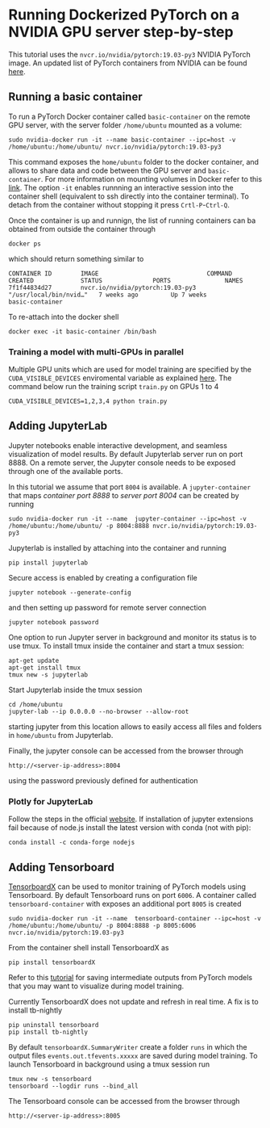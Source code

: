 # Running Dockerized PyTorch on a NVIDIA GPU server step-by-step

This tutorial uses the `nvcr.io/nvidia/pytorch:19.03-py3` NVIDIA PyTorch image. An updated list of PyTorch containers from NVIDIA can be found [here](https://ngc.nvidia.com/catalog/containers/nvidia:pytorch).

## Running a basic container
To run a PyTorch Docker container called `basic-container` on the remote GPU server, with the server folder
`/home/ubuntu` mounted as a volume:  
```
sudo nvidia-docker run -it --name basic-container --ipc=host -v /home/ubuntu:/home/ubuntu/ nvcr.io/nvidia/pytorch:19.03-py3
```
This command exposes the `home/ubuntu` folder to the docker container, and allows to share data and code between the GPU server and `basic-container`. For more information
on mounting volumes in Docker refer to this [link](https://docs.docker.com/storage/volumes/). The option `-it` enables runnning an interactive session into the container shell (equivalent to ssh directly into the container terminal). To detach from the container without stopping it press `Crtl-P`-`Ctrl-Q`. 

Once the container is up and runnign, the list of running containers can ba obtained from outside the container through
```
docker ps
```
which should return something similar to
```
CONTAINER ID        IMAGE                              COMMAND                  CREATED             STATUS              PORTS               NAMES
7f1f44834d27        nvcr.io/nvidia/pytorch:19.03-py3   "/usr/local/bin/nvid…"   7 weeks ago         Up 7 weeks                              basic-container
```
To re-attach into the docker shell
```
docker exec -it basic-container /bin/bash
```
### Training a model with multi-GPUs in parallel
Multiple GPU units which are used for model training are specified by the
`CUDA_VISIBLE_DEVICES` enviromental variable as explained [here](https://discuss.pytorch.org/t/how-to-change-the-default-device-of-gpu-device-ids-0/1041). 
The command below run the training script `train.py` on GPUs 1 to 4 
```
CUDA_VISIBLE_DEVICES=1,2,3,4 python train.py
```

## Adding JupyterLab
Jupyter notebooks enable interactive development, and seamless visualization of model results. By default Jupyterlab server run on port 8888. On a remote server, the Jupyter console needs to be exposed through one of the available ports. 
 
In this tutorial we assume that port `8004` is available. A `jupyter-container` that maps _container port 8888_ to _server port 8004_ can be created by running
```
sudo nvidia-docker run -it --name  jupyter-container --ipc=host -v /home/ubuntu:/home/ubuntu/ -p 8004:8888 nvcr.io/nvidia/pytorch:19.03-py3
```
Jupyterlab is installed by attaching into the container and running
```
pip install jupyterlab
```
Secure access is enabled by creating a configuration file
```
jupyter notebook --generate-config
```
and then setting up password for remote server connection
```
jupyter notebook password
```
One option to run Jupyter server in background and monitor its status is to use tmux. To install tmux inside the container and start a tmux session:
```
apt-get update
apt-get install tmux
tmux new -s jupyterlab
```
Start Jupyterlab inside the tmux session 
```
cd /home/ubuntu
jupyter-lab --ip 0.0.0.0 --no-browser --allow-root
```
starting jupyter from this location allows to easily access all files and folders in `home/ubuntu` from Jupyterlab. 

Finally, the jupyter console can be accessed from the browser through
```
http://<server-ip-address>:8004
```
using the password previously defined for authentication
### Plotly for JupyterLab
Follow the steps in the official [website](https://plotly.com/python/getting-started/#jupyterlab-support-python-35). 
If installation of jupyter extensions fail because of node.js install the latest
version with conda (not with pip):
```
conda install -c conda-forge nodejs
```

## Adding Tensorboard
[TensorboardX](https://tensorboardx.readthedocs.io/en/latest/index.html) can be used
to monitor training of PyTorch models using Tensorboard. 
By default Tensorboard runs on port `6006`. A container called `tensorboard-container` 
with exposes an additional port `8005` is created
```
sudo nvidia-docker run -it --name  tensorboard-container --ipc=host -v /home/ubuntu:/home/ubuntu/ -p 8004:8888 -p 8005:6006 nvcr.io/nvidia/pytorch:19.03-py3
```
From the container shell install TensorboardX as
```
pip install tensorboardX
```
Refer to this [tutorial](https://pytorch.org/tutorials/intermediate/tensorboard_tutorial.html)
for saving intermediate outputs from PyTorch models that you may want to visualize during model training.

Currently TensorboardX does not update and refresh in real time. A fix is to 
install tb-nightly
```
pip uninstall tensorboard
pip install tb-nightly
```
By default `tensorboardX.SummaryWriter` create a folder `runs` in which the output
files `events.out.tfevents.xxxxx` are saved during model training. To launch Tensorboard in background using a tmux session run 
```
tmux new -s tensorboard
tensorboard --logdir runs --bind_all
```
The Tensorboard console can be accessed from the browser through
```
http://<server-ip-address>:8005
```

